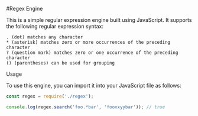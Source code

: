#Regex Engine

This is a simple regular expression engine built using JavaScript. It supports the following regular expression syntax:

    . (dot) matches any character
    * (asterisk) matches zero or more occurrences of the preceding character
    ? (question mark) matches zero or one occurrence of the preceding character
    () (parentheses) can be used for grouping

Usage

To use this engine, you can import it into your JavaScript file as follows:

```js
const regex = require('./regex');

console.log(regex.search('foo.*bar', 'fooxxyybar')); // true
```
